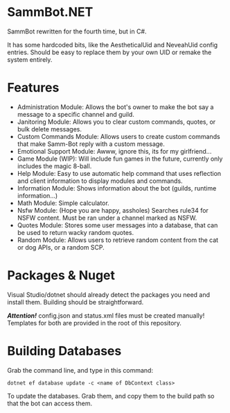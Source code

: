 # SammBot.NET
SammBot rewritten for the fourth time, but in C#.

It has some hardcoded bits, like the AestheticalUid and NeveahUid config entries. Should be easy to replace them by your own UID or remake the system entirely.

# Features
* Administration Module: Allows the bot's owner to make the bot say a message to a specific channel and guild.
* Janitoring Module: Allows you to clear custom commands, quotes, or bulk delete messages.
* Custom Commands Module: Allows users to create custom commands that make Samm-Bot reply with a custom message.
* Emotional Support Module: Awww, ignore this, its for my girlfriend...
* Game Module (WIP): Will include fun games in the future, currently only includes the magic 8-ball.
* Help Module: Easy to use automatic help command that uses reflection and client information to display modules and commands.
* Information Module: Shows information about the bot (guilds, runtime information...)
* Math Module: Simple calculator.
* Nsfw Module: (Hope you are happy, assholes) Searches rule34 for NSFW content. Must be ran under a channel marked as NSFW.
* Quotes Module: Stores some user messages into a database, that can be used to return wacky random quotes.
* Random Module: Allows users to retrieve random content from the cat or dog APIs, or a random SCP.
 
# Packages & Nuget
Visual Studio/dotnet should already detect the packages you need and install them.
Building should be straightforward.

***Attention!*** config.json and status.xml files must be created manually! Templates for both are provided in the root of this repository.

# Building Databases
Grab the command line, and type in this command:

```
dotnet ef database update -c <name of DbContext class>
```

To update the databases. Grab them, and copy them to the build path so that the bot can access them.
